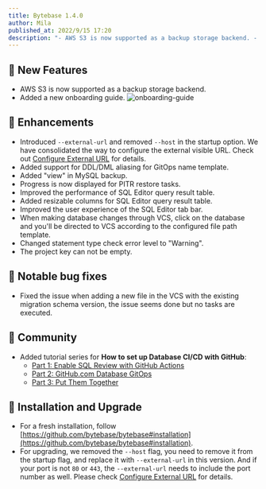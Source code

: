 ```yaml
---
title: Bytebase 1.4.0
author: Mila
published_at: 2022/9/15 17:20
description: "- AWS S3 is now supported as a backup storage backend. - Added a new onboarding guide. - Introduced `--external-url` and removed `--host` in the startup option."
---
```


## 🚀 New Features

- AWS S3 is now supported as a backup storage backend.
- Added a new onboarding guide.
    ![onboarding-guide](/changelog/1.4.0/onboarding-guide.gif)

## 🎄 Enhancements

- Introduced `--external-url` and removed `--host` in the startup option. We have consolidated the way to configure the external visible URL. Check out [Configure External URL](/docs/get-started/install/external-url) for details.
- Added support for DDL/DML aliasing for GitOps name template.
- Added "view" in MySQL backup.
- Progress is now displayed for PITR restore tasks.
- Improved the performance of SQL Editor query result table.
- Added resizable columns for SQL Editor query result table.
- Improved the user experience of the SQL Editor tab bar.
- When making database changes through VCS, click on the database and you'll be directed to VCS according to the configured file path template.
- Changed statement type check error level to "Warning".
- The project key can not be empty.

## 🐞 Notable bug fixes

- Fixed the issue when adding a new file in the VCS with the existing migration schema version, the issue seems done but no tasks are executed.
 
## 🎠 Community

- Added tutorial series for **How to set up Database CI/CD with GitHub**:
  - [Part 1: Enable SQL Review with GitHub Actions](/docs/tutorials/github-database-cicd-part-1-sql-review-github-actions)
  - [Part 2: GitHub.com Database GitOps](/docs/tutorials/github-database-cicd-part-2-github-database-gitops)
  - [Part 3: Put Them Together](/docs/tutorials/github-database-cicd-part-3-put-them-together)

## 📕 Installation and Upgrade

- For a fresh installation, follow [https://github.com/bytebase/bytebase#installation](https://github.com/bytebase/bytebase#installation).
- For upgrading, we removed the `--host` flag, you need to remove it from the startup flag, and replace it with `--external-url` in this version. And if your port is not `80` or `443`, the `--external-url` needs to include the port number as well. Please check [Configure External URL](/docs/get-started/install/external-url) for details.